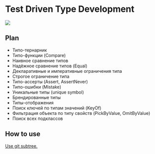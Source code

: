 # Test Driven Type Development

![](https://habrastorage.org/webt/5t/k3/c6/5tk3c6ersy8tehcgylcomegjy5s.png)

## Plan

- Типо-тернарник
- Типо-функции (Compare)
- Наивное сравнение типов
- Надёжное сравнение типов (Equal)
- Декларативные и императивные ограничения типа
- Строгое ограничение типа
- Типо-ассерты (Assert, AssertNever)
- Типо-ошибки (Mistake)
- Уникальные типы (unique symbol)
- Брендированные типы
- Типы-отображения
- Поиск ключей по типам значений (KeyOf)
- Фильтрация объекта по типу свойств (PickByValue, OmitByValue)
- Поиск всех подклассов

## How to use

[Use git subtree.](https://www.atlassian.com/git/tutorials/git-subtree)
